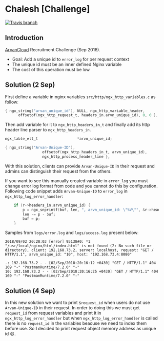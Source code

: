 # Chalesh [Challenge]
[![Travis branch](https://img.shields.io/travis/1995parham/chalesh/master.svg?style=flat-square)](https://travis-ci.org/1995parham/chalesh)

## Introduction
[ArvanCloud](https://www.arvancloud.com/en/) Recruitment Challenge (Sep 2018).

- Goal: Add a unique id to `error_log` for per request context
- The unique id must be an inner defined Nginx variable
- The cost of this operation must be low

## Solution (2 Sep)
First define a variable in nginx variables `src/http/ngx_http_variables.c` as follow:

```c
{ ngx_string("arvan_unique_id"), NULL, ngx_http_variable_header,
      offsetof(ngx_http_request_t, headers_in.arvn_unique_id), 0, 0 },
```
Then add variable for it to `ngx_http_headers_in_t` and finally add
its http header line parser to `ngx_http_headers_in`.

```c
ngx_table_elt_t                  *arvn_unique_id;
```

```c
{ ngx_string("Arvan-Unique-ID"),
                 offsetof(ngx_http_headers_in_t, arvn_unique_id),
                 ngx_http_process_header_line },
```

With this solution, clients can provide `Arvan-Unique-ID` in their request
and admins can distinguish their request from the others.

If you want to see this manually created variable in `error_log` you must
change error log format from code and you cannot do this by configuration.
Following code snippet adds `Arvan-Unique-ID` to `error_log` in `ngx_http_log_error_handler`:

```c
    if (r->headers_in.arvn_unique_id) {
        p = ngx_snprintf(buf, len, ", arvn_unique_id: \"%V\"", &r->headers_in.arvn_unique_id->value);
        len -= p - buf;
        buf = p;
    }
```

Samples from `logs/error.log` and `logs/access.log`  present below:

```
2018/09/02 20:28:03 [error] 95138#0: *1 "/usr/local/nginx/html/index.html" is not found (2: No such file or directory), client: 192.168.73.2, server: localhost, request: "GET / HTTP/1.1", arvn_unique_id: "10", host: "192.168.73.4:8080"
```

```
-: 192.168.73.2 - - [02/Sep/2018:20:16:12 +0430] "GET / HTTP/1.1" 404 169 "-" "PostmanRuntime/7.2.0" "-"
10: 192.168.73.2 - - [02/Sep/2018:20:16:25 +0430] "GET / HTTP/1.1" 404 169 "-" "PostmanRuntime/7.2.0" "-"
```

## Solution (4 Sep)
In this new solution we want to print `$request_id` when users do not use `Arvan-Unique-ID` in their
request. In order to doing this we must get `request_id` from request variables and print it in
`ngx_http_log_error_handler` but when `ngx_http_log_error_handler` is called there is no `request_id`
in the variables beacuse we need to index them before use. So I decided to print request object memory
address as unique id :smile:.
